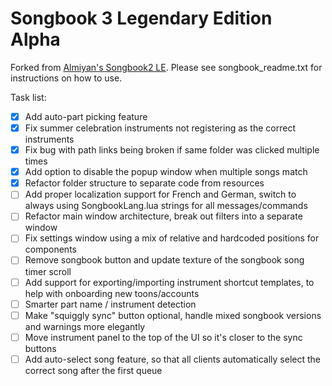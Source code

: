 # Songbook 3 Legendary Edition Alpha
Forked from [Almiyan's Songbook2 LE](https://www.lotrointerface.com/downloads/info1096-Songbook2LegendaryEdition.html). Please see songbook_readme.txt for instructions on how to use.

Task list:
- [x] Add auto-part picking feature
- [x] Fix summer celebration instruments not registering as the correct instruments
- [x] Fix bug with path links being broken if same folder was clicked multiple times
- [x] Add option to disable the popup window when multiple songs match
- [x] Refactor folder structure to separate code from resources
- [ ] Add proper localization support for French and German, switch to always using SongbookLang.lua strings for all messages/commands
- [ ] Refactor main window architecture, break out filters into a separate window
- [ ] Fix settings window using a mix of relative and hardcoded positions for components
- [ ] Remove songbook button and update texture of the songbook song timer scroll
- [ ] Add support for exporting/importing instrument shortcut templates, to help with onboarding new toons/accounts
- [ ] Smarter part name / instrument detection
- [ ] Make "squiggly sync" button optional, handle mixed songbook versions and warnings more elegantly
- [ ] Move instrument panel to the top of the UI so it's closer to the sync buttons
- [ ] Add auto-select song feature, so that all clients automatically select the correct song after the first queue